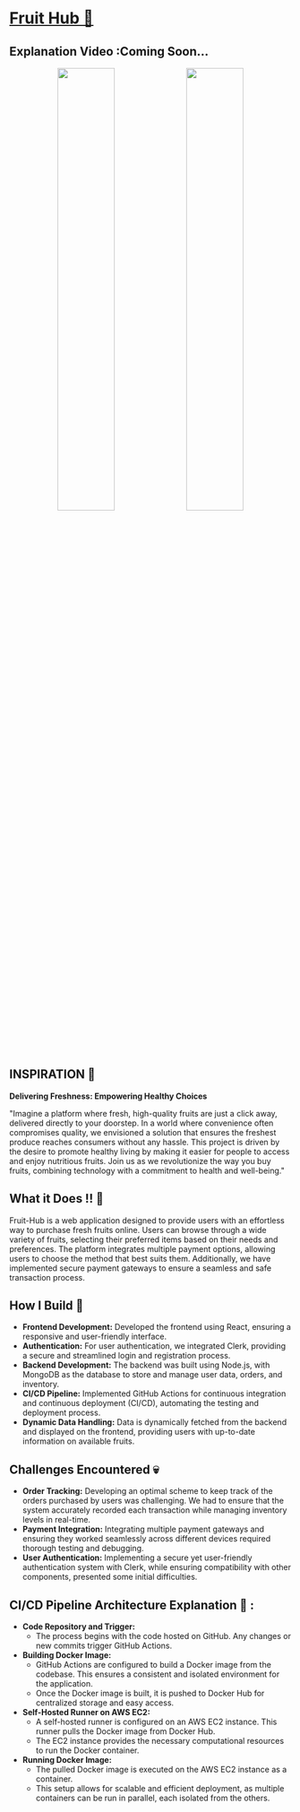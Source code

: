 # [Fruit Hub 🍉](https://freshfruithub.vercel.app/)

## **Explanation Video :Coming Soon...**

<p align="center">
  <img src="https://github.com/user-attachments/assets/07654c36-be7d-4e39-a431-0b9836dc8941" width="45%"/>
  <img src="https://github.com/user-attachments/assets/37c70a10-e8d6-45d9-9ddc-c467883026d9" width="45%"/>
</p>

## INSPIRATION 🌟

**Delivering Freshness: Empowering Healthy Choices**

"Imagine a platform where fresh, high-quality fruits are just a click away, delivered directly to your doorstep. In a world where convenience often compromises quality, we envisioned a solution that ensures the freshest produce reaches consumers without any hassle. This project is driven by the desire to promote healthy living by making it easier for people to access and enjoy nutritious fruits. Join us as we revolutionize the way you buy fruits, combining technology with a commitment to health and well-being."

## What it Does !! 👷

Fruit-Hub is a web application designed to provide users with an effortless way to purchase fresh fruits online. Users can browse through a wide variety of fruits, selecting their preferred items based on their needs and preferences. The platform integrates multiple payment options, allowing users to choose the method that best suits them. Additionally, we have implemented secure payment gateways to ensure a seamless and safe transaction process.

## How I Build 🔧

- **Frontend Development:** Developed the frontend using React, ensuring a responsive and user-friendly interface.
- **Authentication:** For user authentication, we integrated Clerk, providing a secure and streamlined login and registration process.
- **Backend Development:** The backend was built using Node.js, with MongoDB as the database to store and manage user data, orders, and inventory.
- **CI/CD Pipeline:** Implemented GitHub Actions for continuous integration and continuous deployment (CI/CD), automating the testing and deployment process.
- **Dynamic Data Handling:** Data is dynamically fetched from the backend and displayed on the frontend, providing users with up-to-date information on available fruits.

## Challenges Encountered 💀

- **Order Tracking:** Developing an optimal scheme to keep track of the orders purchased by users was challenging. We had to ensure that the system accurately recorded each transaction while managing inventory levels in real-time.
- **Payment Integration:** Integrating multiple payment gateways and ensuring they worked seamlessly across different devices required thorough testing and debugging.
- **User Authentication:** Implementing a secure yet user-friendly authentication system with Clerk, while ensuring compatibility with other components, presented some initial difficulties.

## CI/CD Pipeline Architecture Explanation 🔗 : 

- **Code Repository and Trigger:**
  - The process begins with the code hosted on GitHub. Any changes or new commits trigger GitHub Actions.
- **Building Docker Image:**
  - GitHub Actions are configured to build a Docker image from the codebase. This ensures a consistent and isolated environment for the application.
  - Once the Docker image is built, it is pushed to Docker Hub for centralized storage and easy access.
- **Self-Hosted Runner on AWS EC2:**
  - A self-hosted runner is configured on an AWS EC2 instance. This runner pulls the Docker image from Docker Hub.
  - The EC2 instance provides the necessary computational resources to run the Docker container.
- **Running Docker Image:**
  - The pulled Docker image is executed on the AWS EC2 instance as a container.
  - This setup allows for scalable and efficient deployment, as multiple containers can be run in parallel, each isolated from the others.

